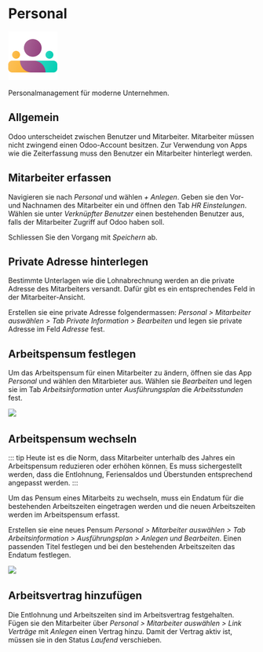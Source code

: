 # Personal
![icons_odoo_hr](assets/icons_odoo_hr.png)

Personalmanagement für moderne Unternehmen.

## Allgemein

Odoo unterscheidet zwischen Benutzer und Mitarbeiter. Mitarbeiter müssen nicht zwingend einen Odoo-Account besitzen. Zur Verwendung von Apps wie die Zeiterfassung muss den Benutzer ein Mitarbeiter hinterlegt werden.

## Mitarbeiter erfassen

Navigieren sie nach *Personal* und wählen *+ Anlegen*. Geben sie den Vor- und Nachnamen des Mitarbeiter ein und öffnen den Tab *HR Einstelungen*. Wählen sie unter *Verknüpfter Benutzer* einen bestehenden Benutzer aus, falls der Mitarbeiter Zugriff auf Odoo haben soll.

Schliessen Sie den Vorgang mit *Speichern* ab.

## Private Adresse hinterlegen

Bestimmte Unterlagen wie die Lohnabrechnung werden an die private Adresse des Mitarbeiters versandt. Dafür gibt es ein entsprechendes Feld in der Mitarbeiter-Ansicht.

Erstellen sie eine private Adresse folgendermassen: *Personal > Mitarbeiter auswählen > Tab Private Information > Bearbeiten* und legen sie private Adresse im Feld *Adresse* fest.

## Arbeitspensum festlegen

Um das Arbeitspensum für einen Mitarbeiter zu ändern, öffnen sie das App *Personal* und wählen den Mitarbieter aus. Wählen sie *Bearbeiten* und legen sie im Tab *Arbeitsinformation* unter *Ausführungsplan* die *Arbeitsstunden* fest.

![](assets/Personal%20Arbeitsstunden.png)

## Arbeitspensum wechseln

::: tip
Heute ist es die Norm, dass Mitarbeiter unterhalb des Jahres ein Arbeitspensum reduzieren oder erhöhen können. Es muss sichergestellt werden, dass die Entlohnung, Feriensaldos und Überstunden entsprechend angepasst werden.
:::

Um das Pensum eines Mitarbeits zu wechseln, muss ein Endatum für die bestehenden Arbeitszeiten eingetragen werden und die neuen Arbeitszeiten werden im Arbeitspensum erfasst.

Erstellen sie eine neues Pensum *Personal > Mitarbeiter auswählen > Tab Arbeitsinformation > Ausführungsplan > Anlegen und Bearbeiten*. Einen passenden Titel festlegen und bei den bestehenden Arbeitszeiten das Endatum festlegen.

![](assets/Personal%20Arbeitszeiten%20mit%20Enddatum.png)

## Arbeitsvertrag hinzufügen

Die Entlohnung und Arbeitszeiten sind im Arbeitsvertrag festgehalten. Fügen sie den Mitarbeiter über *Personal > Mitarbeiter auswählen > Link Verträge* mit *Anlegen* einen Vertrag hinzu. Damit der Vertrag aktiv ist, müssen sie in den Status *Laufend* verschieben.